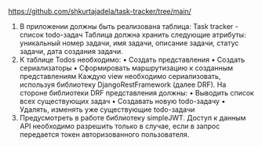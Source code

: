 https://github.com/shkurtajadela/task-tracker/tree/main/

1) В приложении должны быть реализована таблица:
Task tracker - список todo-задач
Таблица должна хранить следующие атрибуты: уникальный номер задачи, имя задачи, описание
задачи, статус задачи, дата создания задачи.
2) К таблице Todos необходимо:
• Создать представления
• Создать сериализаторы
• Сформировать маршрутизацию к созданным представлениям
Каждую view необходимо сериализовать, используя библиотеку DjangoRestFramework (далее DRF).
На стороне библиотеки DRF представления должны:
• Выводить список всех существующих задач
• Создавать новую todo-задачу
• Удалять, изменять уже существующие todo-задачи
3) Предусмотреть в работе библиотеку simpleJWT. Доступ к данным API необходимо разрешить только
в случае, если в запрос передается токен авторизованного пользователя.
